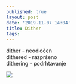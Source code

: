 ```yaml
---
published: true
layout: post
date: '2019-11-07 14:04'
title: Dither
tags: 
---
```

dither - neodločen  
dithered - razpršeno  
dithering - podrhtavanje  

![](https://upload.wikimedia.org/wikipedia/commons/c/c3/Dithering_example_dithered_16color.png)

